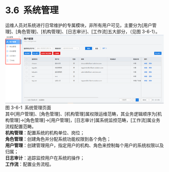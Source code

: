 # 3.6  系统管理

运维人员对系统进行日常维护的专属模块，非所有用户可见，主要分为[用户管理]、[角色管理]、[机构管理]、[日志审计]、[工作流]五大部分，（见图 3-6-1）。<br />![](<../../assets/images/(304).png#height=180&width=415>)<br />图 3-6-1  系统管理页面<br />其中[用户管理]、[角色管理]、[机构管理]属权限运维范畴，其业务逻辑顺序为[机构管理]→[角色管理]→[用户管理]，[日志审计]属系统监控范畴，[工作流]属业务流程配置范畴。<br />**机构管理**：配置系统的机构单位、岗位；<br />**角色管理**：创建角色并分配系统功能权限到各个角色；<br />**用户管理**：创建管理用户，指定用户的机构、角色来控制每个用户的系统权限以及归属；<br />**日志审计**：追踪监控用户在系统的操作；<br />**工作流**：配置业务流程。
<a name="9dXig"></a>